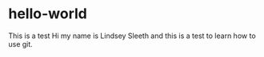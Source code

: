 # hello-world
This is a test 
Hi my name is Lindsey Sleeth and this is a test to learn how to use git.
